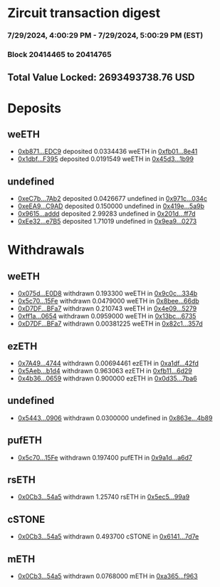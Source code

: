 # Zircuit transaction digest
### 7/29/2024, 4:00:29 PM - 7/29/2024, 5:00:29 PM (EST)
### Block 20414465 to 20414765

## Total Value Locked: 2693493738.76 USD

# Deposits
## weETH
- [0xb871...EDC9](https://etherscan.io/address/0xb87124084Fa339fC348C9C7287e70D014D2DEDC9) deposited 0.0334436 weETH in [0xfb01...8e41](https://etherscan.io/tx/0xb87124084Fa339fC348C9C7287e70D014D2DEDC9)
- [0x1dbf...F395](https://etherscan.io/address/0x1dbfaCAAB8792FbA1b5993eF09D59E388Bb0F395) deposited 0.0191549 weETH in [0x45d3...1b99](https://etherscan.io/tx/0x1dbfaCAAB8792FbA1b5993eF09D59E388Bb0F395)
## undefined
- [0xeC7b...7Ab2](https://etherscan.io/address/0xeC7bf9C2276740cfc663EF43BdCD605B17647Ab2) deposited 0.0426677 undefined in [0x971c...034c](https://etherscan.io/tx/0xeC7bf9C2276740cfc663EF43BdCD605B17647Ab2)
- [0xeEA9...C9AD](https://etherscan.io/address/0xeEA9E1d6209a20FECF63ebee7BF4A05BdB81C9AD) deposited 0.150000 undefined in [0x419e...5a9b](https://etherscan.io/tx/0xeEA9E1d6209a20FECF63ebee7BF4A05BdB81C9AD)
- [0x9615...addd](https://etherscan.io/address/0x96156471Dd9d547ebCAF4B48Ac39A9a24D15addd) deposited 2.99283 undefined in [0x201d...ff7d](https://etherscan.io/tx/0x96156471Dd9d547ebCAF4B48Ac39A9a24D15addd)
- [0xEe32...e7B5](https://etherscan.io/address/0xEe32d08E674dBC7ED9547f02E39DA62a4689e7B5) deposited 1.71019 undefined in [0x9ea9...0273](https://etherscan.io/tx/0xEe32d08E674dBC7ED9547f02E39DA62a4689e7B5)
# Withdrawals
## weETH
- [0x075d...E0D8](https://etherscan.io/address/0x075d6250cAA5d80ce04beAfC30d52206b195E0D8) withdrawn 0.193300 weETH in [0x9c0c...334b](https://etherscan.io/tx/0x075d6250cAA5d80ce04beAfC30d52206b195E0D8)
- [0x5c70...15Fe](https://etherscan.io/address/0x5c703F5131bB3268E0dC32913a3c0994eda215Fe) withdrawn 0.0479000 weETH in [0x8bee...66db](https://etherscan.io/tx/0x5c703F5131bB3268E0dC32913a3c0994eda215Fe)
- [0xD7DF...BFa7](https://etherscan.io/address/0xD7DF7E085214743530afF339aFC420c7c720BFa7) withdrawn 0.210743 weETH in [0x4e09...5279](https://etherscan.io/tx/0xD7DF7E085214743530afF339aFC420c7c720BFa7)
- [0xff1a...0654](https://etherscan.io/address/0xff1a131e45958296CfCD4CcD0CBdA78e69040654) withdrawn 0.0959000 weETH in [0x13bc...6735](https://etherscan.io/tx/0xff1a131e45958296CfCD4CcD0CBdA78e69040654)
- [0xD7DF...BFa7](https://etherscan.io/address/0xD7DF7E085214743530afF339aFC420c7c720BFa7) withdrawn 0.00381225 weETH in [0x82c1...357d](https://etherscan.io/tx/0xD7DF7E085214743530afF339aFC420c7c720BFa7)
## ezETH
- [0x7A49...4744](https://etherscan.io/address/0x7A493Be5c2ce014cD049Bf178a1ac0Db1B434744) withdrawn 0.00694461 ezETH in [0xa1df...42fd](https://etherscan.io/tx/0x7A493Be5c2ce014cD049Bf178a1ac0Db1B434744)
- [0x5Aeb...b1d4](https://etherscan.io/address/0x5AebfDB8B60f2353073088f605cd225325A0b1d4) withdrawn 0.963063 ezETH in [0xfb11...6d29](https://etherscan.io/tx/0x5AebfDB8B60f2353073088f605cd225325A0b1d4)
- [0x4b36...0659](https://etherscan.io/address/0x4b36062aDAFB849646Ffb766Ec8DBD7E178f0659) withdrawn 0.900000 ezETH in [0x0d35...7ba6](https://etherscan.io/tx/0x4b36062aDAFB849646Ffb766Ec8DBD7E178f0659)
## undefined
- [0x5443...0906](https://etherscan.io/address/0x54432Aa4A208A6AAd30CA5501CdEE19505210906) withdrawn 0.0300000 undefined in [0x863e...4b89](https://etherscan.io/tx/0x54432Aa4A208A6AAd30CA5501CdEE19505210906)
## pufETH
- [0x5c70...15Fe](https://etherscan.io/address/0x5c703F5131bB3268E0dC32913a3c0994eda215Fe) withdrawn 0.197400 pufETH in [0x9a1d...a6d7](https://etherscan.io/tx/0x5c703F5131bB3268E0dC32913a3c0994eda215Fe)
## rsETH
- [0x0Cb3...54a5](https://etherscan.io/address/0x0Cb3fEAD6eB67e27442eFB6fF5c01Baa823e54a5) withdrawn 1.25740 rsETH in [0x5ec5...99a9](https://etherscan.io/tx/0x0Cb3fEAD6eB67e27442eFB6fF5c01Baa823e54a5)
## cSTONE
- [0x0Cb3...54a5](https://etherscan.io/address/0x0Cb3fEAD6eB67e27442eFB6fF5c01Baa823e54a5) withdrawn 0.493700 cSTONE in [0x6141...7d7e](https://etherscan.io/tx/0x0Cb3fEAD6eB67e27442eFB6fF5c01Baa823e54a5)
## mETH
- [0x0Cb3...54a5](https://etherscan.io/address/0x0Cb3fEAD6eB67e27442eFB6fF5c01Baa823e54a5) withdrawn 0.0768000 mETH in [0xa365...f963](https://etherscan.io/tx/0x0Cb3fEAD6eB67e27442eFB6fF5c01Baa823e54a5)
